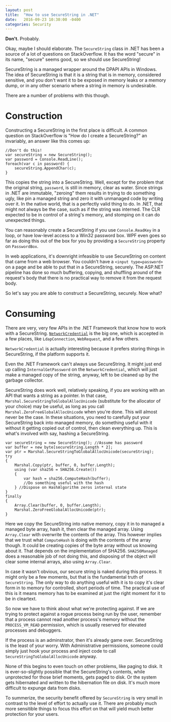 ```yaml
---
layout: post
title:  "How to use SecureString in .NET"
date:   2016-09-23 10:30:00 -0400
categories: Security
---
```


**Don't.** Probably.

Okay, maybe I should elaborate. The `SecureString` class in .NET has been a
source of a lot of questions on StackOverflow. It has the word "secure" in its
name, "secure" seems good, so we should use SecureString!

SecureString is a managed wrapper around the DPAPI APIs in Windows. The idea
of SecureString is that it is a string that is in memory, considered sensitive,
and you don't want it to be exposed in memory leaks or a memory dump, or in any
other scenario where a string in memory is undesirable.

There are a number of problems with this though.

# Construction

Constructing a SecureString in the first place is difficult. A common question
on StackOverflow is "How do I create a SecureString?" an invariably, an answer
like this comes up:

    //Don't do this!
    var secureString = new SecureString();
    var password = Console.ReadLine();
    foreach(var c in password) {
        secureString.AppendChar(c);
    }

This copies the string into a SecureString. Well, except for the problem that
the original string, `password`, is still in memory, clear as water. Since
strings in .NET are immutable, "zeroing" them results in trying to do
something ugly, like pin a managed string and zero it with unmanaged code by
writing over it. In the native world, that is a perfectly valid thing to do. In
.NET, that might not always be the case, such as if the string was interned. The
CLR expected to be in control of a string's memory, and stomping on it can do
unexpected things.

You can reasonably create a SecureString if you use `Console.ReadKey` in a loop,
or have low-level access to a Win32 password box. WPF even goes so far as doing
this out of the box for you by providing a `SecureString` property on
`PasswordBox`.

In web applications, it's downright infeasible to use SecureString on content
that came from a web browser. You couldn't have a `<input type=password>` on a
page and be able to put that in a SecureString, securely. The ASP.NET pipeline
has done so much buffering, copying, and shuffling around of the request's body
that there is no practical way to remove it from the request body.

So let's say you are able to construct a SecureString, securely. Now what?

# Consuming

There are very, very few APIs in the .NET Framework that know how to work with
a SecureString. [`NetworkCredential`][1] is the big one, which is accepted in a
few places, like `LdapConnection`, `WebRequest`, and a few others.

`NetworkCredential` is actually interesting because it prefers storing things in
SecureString, if the platform supports it.

Even the .NET Framework can't always use SecureString. It might just end up
calling `InternalGetPassword` on the `NetworkCredential`, which will just make
a managed copy of the string, anyway, left to be cleaned up by the garbage
collector.

SecureString does work well, relatively speaking, if you are working with an API
that wants a string as a pointer. In that case,
`Marshal.SecureStringToGlobalAllocUnicode` (substitute for the allocator of your
choice) may be useful, as long as you call `Marshal.ZeroFreeGlobalAllocUnicode`
when you're done. This will almost never be the case. In these situations, you
need to carefully put your SecureString back into managed memory, do something
useful with it without it getting copied out of control, then clean everything
up. This is what's involved with say, hashing a SecureString.

    var secureString = new SecureString(); //Assume has password
    var buffer = new byte[secureString.Length * 2];
    var ptr = Marshal.SecureStringToGlobalAllocUnicode(secureString);
    try
    {
        Marshal.Copy(ptr, buffer, 0, buffer.Length);
        using (var sha256 = SHA256.Create())
        {
            var hash = sha256.ComputeHash(buffer);
            //Do something useful with the hash
        } //Dispose on HashAlgorithm zeros internal state 
    }
    finally
    {
        Array.Clear(buffer, 0, buffer.Length);
        Marshal.ZeroFreeGlobalAllocUnicode(ptr);
    }  

Here we copy the SecureString into native memory, copy it in to managed a
managed byte array, hash it, then clear the managed array. Using `Array.Clear`
with overwrite the contents of the array. This however implies that we trust
what `ComputeHash` is doing with the contents of the array though. It could be
creating copies of the byte array without us knowing about it. That depends on
the implementation of SHA256. `SHA256Managed` does a reasonable job of not doing
this, and disposing of the object will clear some internal arrays, also using
`Array.Clear`.

In case it wasn't obvious, our secure string is naked during this process. It
might only be a few moments, but that is the fundamental truth of
`SecureString`. The only way to do anything useful with it is to copy it's clear
form in to memory for controlled, short periods of time. The practical use of
this is it means memory has to be examined at just the right moment for it to be
in cleartext.

So now we have to think about what we're protecting against. If we are trying to
protect against a rogue process being run by the user, remember that a process
cannot read another process's memory without the `PROCESS_VM_READ` permission,
which is usually reserved for elevated processes and debuggers.

If the process is an adminstrator, then it's already game over. SecureString is
the least of your worry. With Administrative permissions, someone could simply
just hook your process and inject code to call
`SecureStringToGlobalAllocUnicode` anyway.

None of this begins to even touch on other problems, like paging to disk. It is
ever-so-slightly possible that the SecureString's contents, while unprotected
for those brief moments, gets paged to disk. Or the system gets hibernated and
written to the hibernation file on disk. It's much more difficult to expunge
data from disks.

To summerize, the security benefit offered by `SecureString` is very small
in contrast to the level of effort to actually use it. There are probably much
more sensitible things to focus this effort on that will yield much better
protection for your users.

[1]: https://msdn.microsoft.com/en-us/library/dd783746(v=vs.110).aspx
